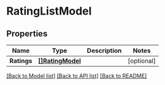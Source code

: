 # RatingListModel

## Properties
Name | Type | Description | Notes
------------ | ------------- | ------------- | -------------
**Ratings** | [**[]RatingModel**](Rating.md) |  | [optional] 

[[Back to Model list]](../README.md#documentation-for-models) [[Back to API list]](../README.md#documentation-for-api-endpoints) [[Back to README]](../README.md)


